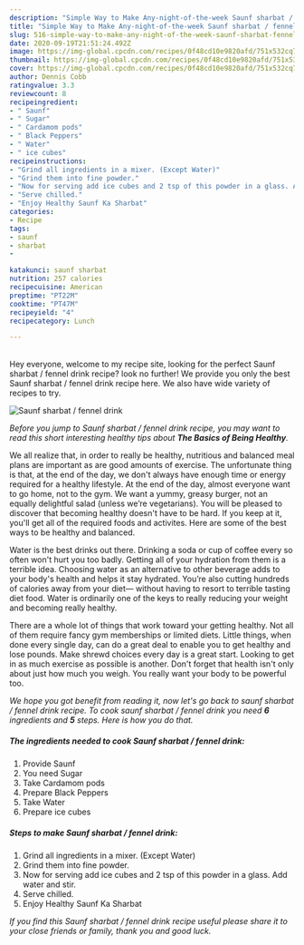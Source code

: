 ```yaml
---
description: "Simple Way to Make Any-night-of-the-week Saunf sharbat / fennel drink"
title: "Simple Way to Make Any-night-of-the-week Saunf sharbat / fennel drink"
slug: 516-simple-way-to-make-any-night-of-the-week-saunf-sharbat-fennel-drink
date: 2020-09-19T21:51:24.492Z
image: https://img-global.cpcdn.com/recipes/0f48cd10e9820afd/751x532cq70/saunf-sharbat-fennel-drink-recipe-main-photo.jpg
thumbnail: https://img-global.cpcdn.com/recipes/0f48cd10e9820afd/751x532cq70/saunf-sharbat-fennel-drink-recipe-main-photo.jpg
cover: https://img-global.cpcdn.com/recipes/0f48cd10e9820afd/751x532cq70/saunf-sharbat-fennel-drink-recipe-main-photo.jpg
author: Dennis Cobb
ratingvalue: 3.3
reviewcount: 8
recipeingredient:
- " Saunf"
- " Sugar"
- " Cardamom pods"
- " Black Peppers"
- " Water"
- " ice cubes"
recipeinstructions:
- "Grind all ingredients in a mixer. (Except Water)"
- "Grind them into fine powder."
- "Now for serving add ice cubes and 2 tsp of this powder in a glass. Add water and stir."
- "Serve chilled."
- "Enjoy Healthy Saunf Ka Sharbat"
categories:
- Recipe
tags:
- saunf
- sharbat
- 

katakunci: saunf sharbat  
nutrition: 257 calories
recipecuisine: American
preptime: "PT22M"
cooktime: "PT47M"
recipeyield: "4"
recipecategory: Lunch

---
```

<br>
Hey everyone, welcome to my recipe site, looking for the perfect Saunf sharbat / fennel drink recipe? look no further! We provide you only the best Saunf sharbat / fennel drink recipe here. We also have wide variety of recipes to try.
<br>


![Saunf sharbat / fennel drink](https://img-global.cpcdn.com/recipes/0f48cd10e9820afd/751x532cq70/saunf-sharbat-fennel-drink-recipe-main-photo.jpg)

<i>Before you jump to Saunf sharbat / fennel drink recipe, you may want to read this short interesting healthy tips about <strong>The Basics of Being Healthy</strong>.</i>

We all realize that, in order to really be healthy, nutritious and balanced meal plans are important as are good amounts of exercise. The unfortunate thing is that, at the end of the day, we don't always have enough time or energy required for a healthy lifestyle. At the end of the day, almost everyone want to go home, not to the gym. We want a yummy, greasy burger, not an equally delightful salad (unless we’re vegetarians). You will be pleased to discover that becoming healthy doesn't have to be hard. If you keep at it, you'll get all of the required foods and activites. Here are some of the best ways to be healthy and balanced.

Water is the best drinks out there. Drinking a soda or cup of coffee every so often won't hurt you too badly. Getting all of your hydration from them is a terrible idea. Choosing water as an alternative to other beverage adds to your body's health and helps it stay hydrated. You’re also cutting hundreds of calories away from your diet— without having to resort to terrible tasting diet food. Water is ordinarily one of the keys to really reducing your weight and becoming really healthy.

There are a whole lot of things that work toward your getting healthy. Not all of them require fancy gym memberships or limited diets. Little things, when done every single day, can do a great deal to enable you to get healthy and lose pounds. Make shrewd choices every day is a great start. Looking to get in as much exercise as possible is another. Don't forget that health isn't only about just how much you weigh. You really want your body to be powerful too. 


<i>We hope you got benefit from reading it, now let's go back to saunf sharbat / fennel drink recipe. To cook saunf sharbat / fennel drink you need <strong>6</strong> ingredients and <strong>5</strong> steps. Here is how you do that.
</i>

##### The ingredients needed to cook Saunf sharbat / fennel drink:

1. Provide  Saunf
1. You need  Sugar
1. Take  Cardamom pods
1. Prepare  Black Peppers
1. Take  Water
1. Prepare  ice cubes


##### Steps to make Saunf sharbat / fennel drink:

1. Grind all ingredients in a mixer. (Except Water)
1. Grind them into fine powder.
1. Now for serving add ice cubes and 2 tsp of this powder in a glass. Add water and stir.
1. Serve chilled.
1. Enjoy Healthy Saunf Ka Sharbat


<i>If you find this Saunf sharbat / fennel drink recipe useful please share it to your close friends or family, thank you and good luck.</i>
